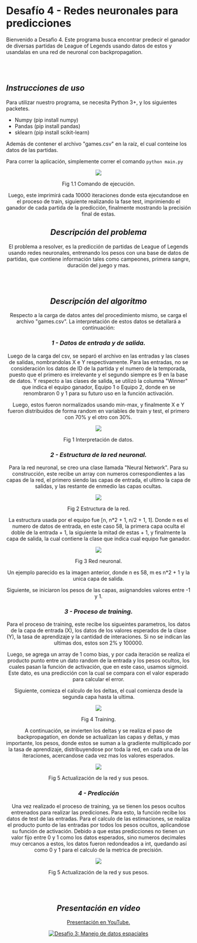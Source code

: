 # Desafío 4 - Redes neuronales para predicciones


Bienvenido a Desafio 4. Este programa busca encontrar predecir el ganador de diversas partidas de League of Legends usando datos de estos y usandalas en una red de neuronal con backpropagation. 

<br></br>

## _Instrucciones de uso_

Para utilizar nuestro programa, se necesita Python 3+, y los siguientes packetes.
* Numpy (pip install numpy)
* Pandas (pip install pandas)
* sklearn (pip install scikit-learn)

Además de contener el archivo "games.csv" en la raíz, el cual conteine los datos de las partidas.

Para correr la aplicación, simplemente correr el comando `python main.py`



<center>


<p align="center">
  <img  src="https://i.imgur.com/FOCjLFY.png">
  
</p>
<p align="center">
  Fig 1.1 Comando de ejecución.
</p>


Luego, este imprimirá cada 10000 iteraciones donde esta ejecutandose en el proceso de train, siguiente realizando la fase test, imprimiendo el ganador de cada partida de la predicción, finalmente mostrando la precisión final de estas.




## _Descripción del problema_

El problema a resolver, es la predicción de partidas de League of Legends usando redes neuronales, entrenando los pesos con una base de datos de partidas, que contiene información tales como campeones, primera sangre, duración del juego y mas.
  

<br></br>

## _Descripción del algoritmo_

Respecto a la carga de datos antes del procedimiento mismo, se carga el archivo "games.csv". La interpretación de estos datos se detallará a continuación:


### _1 - Datos de entrada y de salida._

Luego de la carga del csv, se separó el archivo en las entradas y las clases de salidas, nombrandolas X e Y respectivamente. Para las entradas, no se consideración los datos de ID de la partida y el numero de la temporada, puesto que el primero es irrelevante y el segundo siempre es 9 en la base de datos. Y respecto a las clases de salida, se utilizó la columna "Winner" que indica el equipo ganador, Equipo 1 o Equipo 2, donde en se renombraron 0 y 1 para su futuro uso en la función activación.

Luego, estos fueron normalizados usando min-max, y finalmente X e Y fueron distribuidos de forma random en variables de train y test, el primero con 70% y el otro con 30%. 




<p align="center">
  <img  src="https://i.imgur.com/idD3vl9.png?1">
</p>

<p align="center">
  Fig 1 Interpretación de datos.
</p>




### _2 - Estructura de la red neuronal._

Para la red neuronal, se creo una clase llamada "Neural Network". Para su construcción, este recibe un array con numeros correspondientes a las capas de la red, el primero siendo las capas de entrada, el ultimo la capa de salidas, y las restante de enmedio las capas ocultas.

<p align="center">
  <img  src="https://i.imgur.com/CwLO82m.png">
</p>

<p align="center">
  Fig 2 Estructura de la red.
</p>

La estructura usada por el equipo fue [n, n*2 + 1, n/2 + 1, 1]. Donde n es el numero de datos de entrada, en este caso 58, la primera capa oculta el doble de la entrada + 1, la siguiente la mitad de estas + 1, y finalmente la capa de salida, la cual contiene la clase que indica cual equipo fue ganador.




<p align="center">
  <img  src="https://upload.wikimedia.org/wikipedia/commons/6/64/RedNeuronalArtificial.png">
</p>

<p align="center">
  Fig 3 Red neuronal.
</p>

Un ejemplo parecido es la imagen anterior, donde n es 58, m es n*2 + 1 y la unica capa de salida.

Siguiente, se iniciaron los pesos de las capas, asignandoles valores entre -1 y 1.



### _3 - Proceso de training._

Para el proceso de training, este recibe los sigueintes parametros, los datos de la capa de entrada (X), los datos de los valores esperados de la clase (Y), la tasa de aprendizaje y la cantidad de interaciones. Si no se indican las ultimas dos, estos son 2% y 100000.

Luego, se agrega un array de 1 como bias, y por cada iteración se realiza el producto punto entre un dato random de la entrada y los pesos ocultos, los cuales pasan la función de activación, que en este caso, usamos sigmoid. Este dato, es una predicción con la cual se compara con el valor esperado para calcular el error. 


Siguiente, comieza el calculo de los deltas, el cual comienza desde la segunda capa hasta la ultima.


<p align="center">
  <img  src="https://i.imgur.com/hExhC1B.png">
</p>

<p align="center">
  Fig 4 Training.
</p>

A continuación, se invierten los deltas y se realiza el paso de backpropagation, en donde se actualizan las capas y deltas, y mas importante, los pesos, donde estos se suman a la gradiente multiplicado por la tasa de aprendizaje, distribuyendose por toda la red, en cada una de las iteraciones, acercandose cada vez mas los valores esperados.



<p align="center">
  <img  src="https://i.imgur.com/2rmRrRn.png">
</p>

<p align="center">
  Fig 5 Actualización de la red y sus pesos.
</p>


### _4 - Predicción_

Una vez realizado el proceso de training, ya se tienen los pesos ocultos entrenados para realizar las prediciones. Para esto, la función recibe los datos de test de las entradas. Para el calculo de las estimaciones, se realiza el producto punto de las entradas por todos los pesos ocultos, aplicandose su función de activación. 
Debido a que estas predicciones no tienen un valor fijo entre 0 y 1 como los datos esperados, sino numeros decimales muy cercanos a estos, los datos fueron redondeados a int, quedando así como 0 y 1 para el calculo de la metrica de precisión.


<p align="center">
  <img  src="https://i.imgur.com/63DkmbM.png">
</p>

<p align="center">
  Fig 5 Actualización de la red y sus pesos.
</p>


<br></br>


## _Presentación en video_

[Presentación en YouTube.](https://www.youtube.com/watch?v=UwikvGJ8IwQ)

[![Desafío 3:
Manejo de datos espaciales
](https://i.imgur.com/sgLmpYo.png)](https://www.youtube.com/watch?v=UwikvGJ8IwQ "Desafío 3:
Manejo de datos espaciales
")

